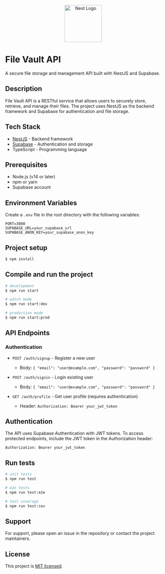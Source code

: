 <p align="center">
  <a href="http://nestjs.com/" target="blank"><img src="https://nestjs.com/img/logo-small.svg" width="120" alt="Nest Logo" /></a>
</p>

# File Vault API

A secure file storage and management API built with NestJS and Supabase.

## Description

File Vault API is a RESTful service that allows users to securely store, retrieve, and manage their files. The project uses NestJS as the backend framework and Supabase for authentication and file storage.

## Tech Stack

- [NestJS](https://nestjs.com/) - Backend framework
- [Supabase](https://supabase.io/) - Authentication and storage
- TypeScript - Programming language

## Prerequisites

- Node.js (v14 or later)
- npm or yarn
- Supabase account

## Environment Variables

Create a `.env` file in the root directory with the following variables:

```
PORT=3000
SUPABASE_URL=your_supabase_url
SUPABASE_ANON_KEY=your_supabase_anon_key
```

## Project setup

```bash
$ npm install
```

## Compile and run the project

```bash
# development
$ npm run start

# watch mode
$ npm run start:dev

# production mode
$ npm run start:prod
```

## API Endpoints

### Authentication

- `POST /auth/signup` - Register a new user
  - Body: `{ "email": "user@example.com", "password": "password" }`

- `POST /auth/signin` - Login existing user
  - Body: `{ "email": "user@example.com", "password": "password" }`

- `GET /auth/profile` - Get user profile (requires authentication)
  - Header: `Authorization: Bearer your_jwt_token`

## Authentication

The API uses Supabase Authentication with JWT tokens. To access protected endpoints, include the JWT token in the Authorization header:

```
Authorization: Bearer your_jwt_token
```

## Run tests

```bash
# unit tests
$ npm run test

# e2e tests
$ npm run test:e2e

# test coverage
$ npm run test:cov
```

## Support

For support, please open an issue in the repository or contact the project maintainers.

## License

This project is [MIT licensed](LICENSE).
